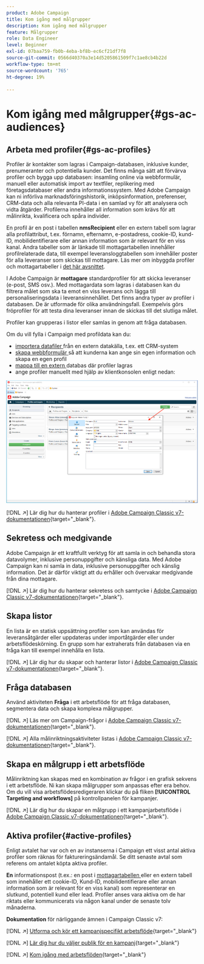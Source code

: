```yaml
---
product: Adobe Campaign
title: Kom igång med målgrupper
description: Kom igång med målgrupper
feature: Målgrupper
role: Data Engineer
level: Beginner
exl-id: 07baa759-fb0b-4eba-bf8b-ec6cf21df7f8
source-git-commit: 0566d40370a3e14d5205861509f7c1ae8cb4b22d
workflow-type: tm+mt
source-wordcount: '765'
ht-degree: 19%

---
```


# Kom igång med målgrupper{#gs-ac-audiences}

## Arbeta med profiler{#gs-ac-profiles}

Profiler är kontakter som lagras i Campaign-databasen, inklusive kunder, prenumeranter och potentiella kunder. Det finns många sätt att förvärva profiler och bygga upp databasen: insamling online via webbformulär, manuell eller automatisk import av textfiler, replikering med företagsdatabaser eller andra informationssystem. Med Adobe Campaign kan ni införliva marknadsföringshistorik, inköpsinformation, preferenser, CRM-data och alla relevanta PI-data i en samlad vy för att analysera och vidta åtgärder. Profilerna innehåller all information som krävs för att målinrikta, kvalificera och spåra individer.

En profil är en post i tabellen **nmsRecipient** eller en extern tabell som lagrar alla profilattribut, t.ex. förnamn, efternamn, e-postadress, cookie-ID, kund-ID, mobilidentifierare eller annan information som är relevant för en viss kanal. Andra tabeller som är länkade till mottagartabellen innehåller profilrelaterade data, till exempel leveransloggtabellen som innehåller poster för alla leveranser som skickas till mottagare. Läs mer om inbyggda profiler och mottagartabeller i [det här avsnittet](../dev/datamodel.md#ootb-profiles).

I Adobe Campaign är **mottagare** standardprofiler för att skicka leveranser (e-post, SMS osv.). Med mottagardata som lagras i databasen kan du filtrera målet som ska ta emot en viss leverans och lägga till personaliseringsdata i leveransinnehållet. Det finns andra typer av profiler i databasen. De är utformade för olika användningsfall. Exempelvis görs fröprofiler för att testa dina leveranser innan de skickas till det slutliga målet.

Profiler kan grupperas i listor eller samlas in genom att fråga databasen.


Om du vill fylla i Campaign med profildata kan du:

* [importera datafiler ](import.md) från en extern datakälla, t.ex. ett CRM-system
* [skapa webbformulär ](../dev/webapps.md) så att kunderna kan ange sin egen information och skapa en egen profil
* [mappa till en extern ](../connect/fda.md) databas där profiler lagras
* ange profiler manuellt med hjälp av klientkonsolen enligt nedan:

![](assets/create-profile.png)


[!DNL :arrow_upper_right:] Lär dig hur du hanterar profiler i  [Adobe Campaign Classic v7-dokumentationen](https://experienceleague.adobe.com/docs/campaign-classic/using/getting-started/profile-management/about-profiles.html){target=&quot;_blank&quot;}.


## Sekretess och medgivande

Adobe Campaign är ett kraftfullt verktyg för att samla in och behandla stora datavolymer, inklusive personuppgifter och känsliga data. Med Adobe Campaign kan ni samla in data, inklusive personuppgifter och känslig information. Det är därför viktigt att du erhåller och övervakar medgivande från dina mottagare.

[!DNL :arrow_upper_right:] Lär dig hur du hanterar sekretess och samtycke i  [Adobe Campaign Classic v7-dokumentationen](https://experienceleague.adobe.com/docs/campaign-classic/using/getting-started/privacy/privacy-and-recommendations.html){target=&quot;_blank&quot;}.

## Skapa listor

En lista är en statisk uppsättning profiler som kan användas för leveransåtgärder eller uppdateras under importåtgärder eller under arbetsflödeskörning. En grupp som har extraherats från databasen via en fråga kan till exempel innehålla en lista.

[!DNL :arrow_upper_right:] Lär dig hur du skapar och hanterar listor i  [Adobe Campaign Classic v7-dokumentationen](https://experienceleague.adobe.com/docs/campaign-classic/using/getting-started/profile-management/creating-and-managing-lists.html){target=&quot;_blank&quot;}.

## Fråga databasen

Använd aktiviteten **Fråga** i ett arbetsflöde för att fråga databasen, segmentera data och skapa komplexa målgrupper.

[!DNL :arrow_upper_right:] Läs mer om Campaign-frågor i  [Adobe Campaign Classic v7-dokumentationen](https://experienceleague.adobe.com/docs/campaign-classic/using/automating-with-workflows/introduction/targeting-data.html){target=&quot;_blank&quot;}.

[!DNL :arrow_upper_right:] Alla målinriktningsaktiviteter listas i  [Adobe Campaign Classic v7-dokumentationen](https://experienceleague.adobe.com/docs/campaign-classic/using/automating-with-workflows/targeting-activities/about-targeting-activities.html){target=&quot;_blank&quot;}.

## Skapa en målgrupp i ett arbetsflöde

Målinriktning kan skapas med en kombination av frågor i en grafisk sekvens i ett arbetsflöde. Ni kan skapa målgrupper som anpassas efter era behov. Om du vill visa arbetsflödesredigeraren klickar du på fliken **[!UICONTROL Targeting and workflows]** på kontrollpanelen för kampanjer.

[!DNL :arrow_upper_right:] Lär dig hur du skapar en målgrupp i ett kampanjarbetsflöde i  [Adobe Campaign Classic v7-dokumentationen](https://experienceleague.adobe.com/docs/campaign-classic/using/orchestrating-campaigns/orchestrate-campaigns/marketing-campaign-target.html?lang=en#building-the-main-target-in-a-workflow){target=&quot;_blank&quot;}.


## Aktiva profiler{#active-profiles}

Enligt avtalet har var och en av instanserna i Campaign ett visst antal aktiva profiler som räknas för faktureringsändamål. Se ditt senaste avtal som referens om antalet köpta aktiva profiler.

**En** informationspost (t.ex.: en post i  [mottagartabellen ](../dev/datamodel.md) eller en extern tabell som innehåller ett cookie-ID, Kund-ID, mobilidentifierare eller annan information som är relevant för en viss kanal) som representerar en slutkund, potentiell kund eller lead. Profiler anses vara aktiva om de har riktats eller kommunicerats via någon kanal under de senaste tolv månaderna.

<!--
You can monitor the number of active profiles used on your instances directly from Campaign Control Panel. 

[!DNL :arrow_upper_right:] For more on this, refer to the [Control Panel documentation](https://docs.adobe.com/content/help/en/control-panel/using/performance-monitoring/active-profiles-monitoring.html).
-->

**Dokumentation** för närliggande ämnen i Campaign Classic v7:

[!DNL :arrow_upper_right:] [Utforma och kör ett kampanjspecifikt arbetsflöde](https://experienceleague.adobe.com/docs/campaign-classic/using/automating-with-workflows/introduction/building-a-workflow.html){target=&quot;_blank&quot;}

[!DNL :arrow_upper_right:] [Lär dig hur du väljer publik för en kampanj](https://experienceleague.adobe.com/docs/campaign-classic/using/orchestrating-campaigns/orchestrate-campaigns/marketing-campaign-target.html){target=&quot;_blank&quot;}

[!DNL :arrow_upper_right:] [Kom igång med arbetsflöden](https://experienceleague.adobe.com/docs/campaign-classic/using/automating-with-workflows/introduction/about-workflows.html){target=&quot;_blank&quot;}
